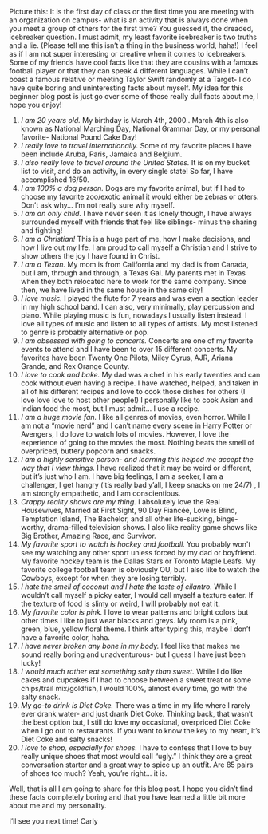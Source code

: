 Picture this: It is the first day of class or the first time you are meeting with an organization on campus- what is an activity that is always done when you meet a group of others for the first time? You guessed it, the dreaded, icebreaker question. I must admit, my least favorite icebreaker is two truths and a lie. (Please tell me this isn’t a thing in the business world, haha!) I feel as if I am not super interesting or creative when it comes to icebreakers. Some of my friends have cool facts like that they are cousins with a famous football player or that they can speak 4 different languages. While I can’t boast a famous relative or meeting Taylor Swift randomly at a Target- I do have quite boring and uninteresting facts about myself. My idea for this beginner blog post is just go over some of those really dull facts about me, I hope you enjoy!

1.	*I am 20 years old.* My birthday is March 4th, 2000.. March 4th is also known as National Marching Day, National Grammar Day, or my personal favorite- National Pound Cake Day!
2.	*I really love to travel internationally.* Some of my favorite places I have been include Aruba, Paris, Jamaica and Belgium. 
3.	*I also really love to travel around the United States.* It is on my bucket list to visit, and do an activity, in every single state! So far, I have accomplished 16/50.
4.	*I am 100% a dog person.* Dogs are my favorite animal, but if I had to choose my favorite zoo/exotic animal it would either be zebras or otters. Don’t ask why… I’m not really sure why myself. 
5.	*I am an only child.* I have never seen it as lonely though, I have always surrounded myself with friends that feel like siblings- minus the sharing and fighting!
6.	*I am a Christian!* This is a huge part of me, how I make decisions, and how I live out my life. I am proud to call myself a Christian and I strive to show others the joy I have found in Christ.
7.	*I am a Texan.* My mom is from California and my dad is from Canada, but I am, through and through, a Texas Gal. My parents met in Texas when they both relocated here to work for the same company. Since then, we have lived in the same house in the same city!
8.	*I love music.* I played the flute for 7 years and was even a section leader in my high school band. I can also, very minimally, play percussion and piano. While playing music is fun, nowadays I usually listen instead. I love all types of music and listen to all types of artists. My most listened to genre is probably alternative or pop.
9.	*I am obsessed with going to concerts.* Concerts are one of my favorite events to attend and I have been to over 15 different concerts. My favorites have been Twenty One Pilots, Miley Cyrus, AJR, Ariana Grande, and Rex Orange County. 
10.	 *I love to cook and bake.* My dad was a chef in his early twenties and can cook without even having a recipe. I have watched, helped, and taken in all of his different recipes and love to cook those dishes for others (I love love love to host other people!) I personally like to cook Asian and Indian food the most, but I must admit… I use a recipe. 
11.	*I am a huge movie fan.* I like all genres of movies, even horror. While I am not a “movie nerd” and I can’t name every scene in Harry Potter or Avengers, I do love to watch lots of movies. However, I love the experience of going to the movies the most. Nothing beats the smell of overpriced, buttery popcorn and snacks. 
12.	*I am a highly sensitive person- and learning this helped me accept the way that I view things.* I have realized that it may be weird or different, but it’s just who I am. I have big feelings, I am a seeker, I am a challenger, I get hangry (it’s really bad y’all, I keep snacks on me 24/7) , I am strongly empathetic, and I am conscientious. 
13.	*Crappy reality shows are my thing.* I absolutely love the Real Housewives, Married at First Sight, 90 Day Fiancée, Love is Blind, Temptation Island, The Bachelor, and all other life-sucking, binge-worthy, drama-filled television shows. I also like reality game shows like Big Brother, Amazing Race, and Survivor. 
14.	*My favorite sport to watch is hockey and football.* You probably won't see my watching any other sport unless forced by my dad or boyfriend. My favorite hockey team is the Dallas Stars or Toronto Maple Leafs. My favorite college football team is obviously OU, but I also like to watch the Cowboys, except for when they are losing terribly. 
15.	 *I hate the smell of coconut and I hate the taste of cilantro.* While I wouldn’t call myself a picky eater, I would call myself a texture eater. If the texture of food is slimy or weird, I will probably not eat it. 
16.	*My favorite color is pink.* I love to wear patterns and bright colors but other times I like to just wear blacks and greys. My room is a pink, green, blue, yellow floral theme. I think after typing this, maybe I don’t have a favorite color, haha.
17.	*I have never broken any bone in my body.* I feel like that makes me sound really boring and unadventurous- but I guess I have just been lucky!
18.	*I would much rather eat something salty than sweet.* While I do like cakes and cupcakes if I had to choose between a sweet treat or some chips/trail mix/goldfish, I would 100%, almost every time, go with the salty snack. 
19.	*My go-to drink is Diet Coke.* There was a time in my life where I rarely ever drank water- and just drank Diet Coke. Thinking back, that wasn’t the best option but, I still do love my occasional, overpriced Diet Coke when I go out to restaurants. If you want to know the key to my heart, it’s Diet Coke and salty snacks!
20.	*I love to shop, especially for shoes.* I have to confess that I love to buy really unique shoes that most would call “ugly.” I think they are a great conversation starter and a great way to spice up an outfit. Are 85 pairs of shoes too much? Yeah, you’re right… it is. 

Well, that is all I am going to share for this blog post. I hope you didn’t find these facts completely boring and that you have learned a little bit more about me and my personality.

I’ll see you next time!
Carly 


